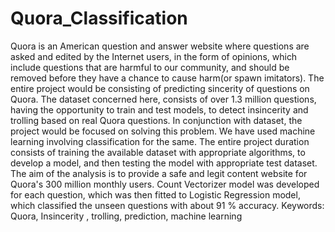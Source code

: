 # Quora_Classification
Quora  is  an  American  question  and  answer  website  where questions  are  asked  and  edited  by  the  Internet  users,  in  the  form  of  opinions, which include questions  that are  harmful  to  our  community,  and should be removed before  they  have  a  chance  to  cause  harm(or  spawn  imitators).   The   entire  project  would  be  consisting  of  predicting  sincerity  of  questions  on  Quora.  The  dataset  concerned  here,  consists of  over  1.3  million  questions,  having  the  opportunity  to  train  and  test  models,  to  detect  insincerity  and  trolling  based  on real  Quora  questions.  In  conjunction   with  dataset,  the project  would be  focused   on  solving  this  problem.  We  have  used  machine  learning  involving  classification  for  the  same.  The  entire  project  duration  consists  of  training  the  available  dataset  with  appropriate  algorithms,  to  develop  a  model,  and  then   testing  the  model  with  appropriate  test  dataset. The aim of the analysis is to provide a safe and legit content website for Quora's 300 million monthly users. Count Vectorizer model was developed for each question, which was then fitted to Logistic Regression model, which classified the unseen questions with about 91 % accuracy.          Keywords: Quora, Insincerity , trolling, prediction, machine learning
